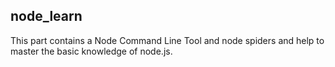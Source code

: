 ## node_learn
This part contains a Node Command Line Tool and node spiders and help to master the basic knowledge of node.js.

